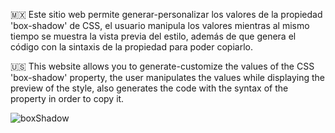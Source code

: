 🇲🇽 Este sitio web permite generar-personalizar los valores de la propiedad 'box-shadow' de CSS, el usuario manipula los valores mientras al mismo tiempo se muestra la vista previa 
   del estilo, además de que genera el código con la sintaxis de la propiedad para poder copiarlo.

🇺🇸 This website allows you to generate-customize the values ​​of the CSS 'box-shadow' property, the user manipulates the values ​​while displaying the preview of the style, also 
   generates the code with the syntax of the property in order to copy it.


![boxShadow](https://github.com/user-attachments/assets/dc7f32ca-72da-4ece-9f92-b1975cef13e9)

